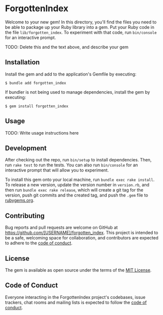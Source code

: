 # ForgottenIndex

Welcome to your new gem! In this directory, you'll find the files you need to be able to package up your Ruby library into a gem. Put your Ruby code in the file `lib/forgotten_index`. To experiment with that code, run `bin/console` for an interactive prompt.

TODO: Delete this and the text above, and describe your gem

## Installation

Install the gem and add to the application's Gemfile by executing:

    $ bundle add forgotten_index

If bundler is not being used to manage dependencies, install the gem by executing:

    $ gem install forgotten_index

## Usage

TODO: Write usage instructions here

## Development

After checking out the repo, run `bin/setup` to install dependencies. Then, run `rake test` to run the tests. You can also run `bin/console` for an interactive prompt that will allow you to experiment.

To install this gem onto your local machine, run `bundle exec rake install`. To release a new version, update the version number in `version.rb`, and then run `bundle exec rake release`, which will create a git tag for the version, push git commits and the created tag, and push the `.gem` file to [rubygems.org](https://rubygems.org).

## Contributing

Bug reports and pull requests are welcome on GitHub at https://github.com/[USERNAME]/forgotten_index. This project is intended to be a safe, welcoming space for collaboration, and contributors are expected to adhere to the [code of conduct](https://github.com/[USERNAME]/forgotten_index/blob/main/CODE_OF_CONDUCT.md).

## License

The gem is available as open source under the terms of the [MIT License](https://opensource.org/licenses/MIT).

## Code of Conduct

Everyone interacting in the ForgottenIndex project's codebases, issue trackers, chat rooms and mailing lists is expected to follow the [code of conduct](https://github.com/[USERNAME]/forgotten_index/blob/main/CODE_OF_CONDUCT.md).
